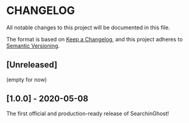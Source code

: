 # CHANGELOG

All notable changes to this project will be documented in this file.

The format is based on [Keep a Changelog](https://keepachangelog.com/en/1.0.0/),
and this project adheres to [Semantic Versioning](https://semver.org/spec/v2.0.0.html).


## [Unreleased]
(empty for now)


## [1.0.0] - 2020-05-08

The first official and production-ready release of SearchinGhost!
